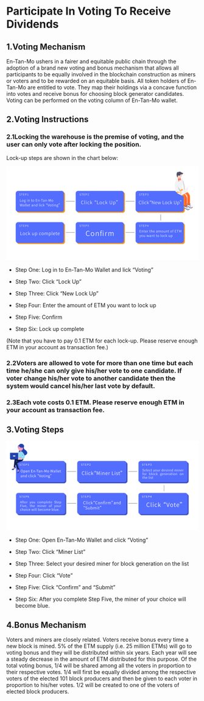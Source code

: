 # Participate In Voting To Receive Dividends

## 1.Voting Mechanism
En-Tan-Mo ushers in a fairer and equitable public chain through the adoption of a brand new voting and bonus mechanism that allows all participants to be equally involved in the blockchain construction as miners or voters and to be rewarded on an equitable basis.
All token holders of En-Tan-Mo are entitled to vote. They map their holdings via a concave function into votes and receive bonus for choosing block generator candidates.
Voting can be performed on the voting column of En-Tan-Mo wallet.

## 2.Voting Instructions
### 2.1Locking the warehouse is the premise of voting, and the user can only vote after locking the position.

Lock-up steps are shown in the chart below:

<img src="/images/intro/vote01_en.png" >

- Step One: Log in to En-Tan-Mo Wallet and lick “Voting”

- Step Two: Click “Lock Up”

- Step Three: Click “New Lock Up”

- Step Four: Enter the amount of ETM you want to lock up

- Step Five: Confirm

- Step Six: Lock up complete

(Note that you have to pay 0.1 ETM for each lock-up. Please reserve enough ETM in your account as transaction fee.)


### 2.2Voters are allowed to vote for more than one time but each time he/she can only give his/her vote to one candidate. If voter change his/her vote to another candidate then the system would cancel his/her last vote by default.

### 2.3Each vote costs 0.1 ETM. Please reserve enough ETM in your account as transaction fee.

## 3.Voting Steps
<img src="/images/intro/vote02_en.png" style="width:1200px">

- Step One: Open En-Tan-Mo Wallet and click “Voting”

- Step Two: Click “Miner List”

- Step Three: Select your desired miner for block generation on the list

- Step Four: Click “Vote”

- Step Five: Click “Confirm” and “Submit”

- Step Six: After you complete Step Five, the miner of your choice will become blue.

## 4.Bonus Mechanism
Voters and miners are closely related. Voters receive bonus every time a new block is mined. 5% of the ETM supply (i.e. 25 million ETMs) will go to voting bonus and they will be distributed within six years. Each year will see a steady decrease in the amount of ETM distributed for this purpose. Of the total voting bonus, 1/4 will be shared among all the voters in proportion to their respective votes. 1/4 will first be equally divided among the respective voters of the elected 101 block producers and then be given to each voter in proportion to his/her votes. 1/2 will be created to one of the voters of elected block producers.



